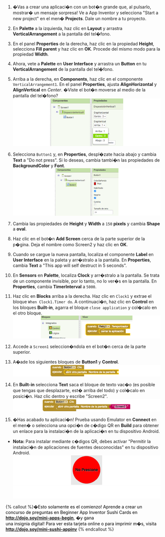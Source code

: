 1. �Vas a crear una aplicaci�n con un bot�n grande que, al pulsarlo, mostrar� un mensaje sorpresa! Ve a App Inventor y selecciona "Start a new project" en el men� **Projects**. Dale un nombre a tu proyecto.

2. En **Palette** a la izquierda, haz clic en **Layout** y arrastra **VerticalArrangement** a la pantalla del tel�fono.
 
3. En el panel **Properties** de la derecha, haz clic en la propiedad **Height**, selecciona **Fill parent** y haz clic en **OK**. Procede del mismo modo para la propiedad **Width**. 

4. Ahora, vete a **Palette** en **User Interface** y arrastra un **Button** en tu **VerticalArrangement** de la pantalla del tel�fono.

5. Arriba a la derecha, en **Components**, haz clic en el componente `VerticalArrangement1`. En el panel **Properties**, ajusta **AlignHorizontal** y **AlignVertical** en _Center_. �Viste el bot�n moverse al medio de la pantalla del tel�fono?
   ![](VertArrAlignProps_258_800.png)
   
6. Selecciona `Button1` y, en **Properties**, despl�zate hacia abajo y cambia **Text** a "Do not press". Si lo deseas, cambia tambi�n las propiedades de **BackgroundColor** y **Font**.
   ![](ButtonPropsFont_290_900.png)
   
7. Cambia las propiedades de **Height** y **Width** a `150` **pixels** y cambia **Shape** a **oval**.

8. Haz clic en el bot�n **Add Screen** cerca de la parte superior de la p�gina. Deja el nombre como Screen2 y haz clic en **OK**.

9. Cuando se cargue la nueva pantalla, localiza el componente **Label** en **User Interface** en la paleta y arr�stralo a la pantalla. En **Properties**, cambia **Text** a "This app will self destruct in 5 seconds".

10. En **Sensors** en **Palette**, localiza **Clock** y arr�stralo a la pantalla. Se trata de un componente invisible, por lo tanto, no lo ver�s en la pantalla. En **Properties**, cambia **TimerInterval** a `5000`.

11. Haz clic en **Blocks** arriba a la derecha. Haz clic en `Clock1` y extrae el bloque `When Clock1.Timer do`. A continuaci�n, haz clic en **Control** en los bloques **Built-in**, agarra el bloque `close application` y col�calo en el otro bloque. 
    ![](TimerBlock_124_800.png)
    
12. Accede a `Screen1` seleccion�ndola en el bot�n cerca de la parte superior.

13. A�ade los siguientes bloques de **Button1** y **Control**.
    ![](Button1BlocksA_64_800.png)
    
14. En **Built-in** selecciona **Text** saca el bloque de texto vac�o \(es posible que tengas que desplazarte, est� arriba del todo\) y col�calo en posici�n. Haz clic dentro y escribe "Screen2".
   ![](Button1BlocksB_66_800.png)
   
15. �Has acabado tu aplicaci�n! Prueba usando Emulator en **Connect** en el men� o selecciona una opci�n de c�digo QR en **Build** para obtener un enlace para la instalaci�n de la aplicaci�n en tu dispositivo Android.
 * **Nota:** Para instalar mediante c�digos QR, debes activar "Permitir la instalaci�n de aplicaciones de fuentes desconocidas" en tu dispositivo Android.
    ![](Button_160_800.png) 
![](whitespace_70_800.png)

{% callout %}<span style="color: #000000; margen derecho: 10px;">�Esto solamente es el comienzo! Aprende a crear un concurso de preguntas en Beginner App Inventor Sushi Cards en <b>http://dojo.soy/mini-apps-begin</b>, �y gana<br /> una insignia digital! Para ver esta tarjeta online o para imprimir m�s, visita <b>http://dojo.soy/mini-sushi-appinv</b> </span>
{% endcallout %}
